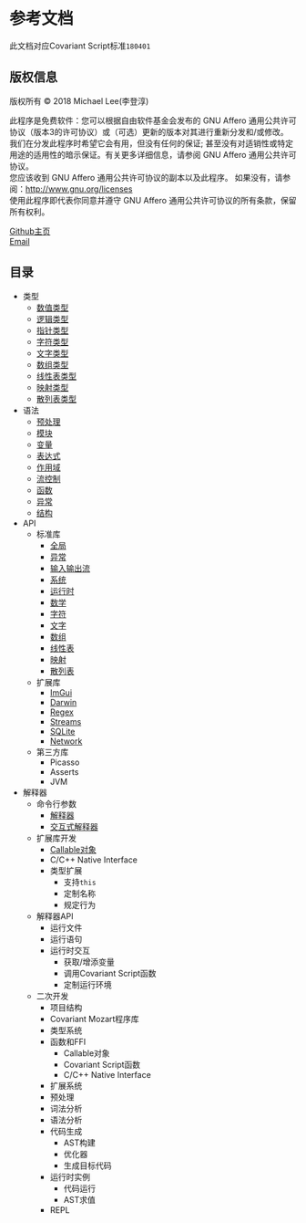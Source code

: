 # 参考文档
此文档对应Covariant Script标准`180401`
## 版权信息

版权所有 © 2018 Michael Lee(李登淳)  

此程序是免费软件：您可以根据自由软件基金会发布的 GNU Affero 通用公共许可协议（版本3的许可协议）或（可选）更新的版本对其进行重新分发和/或修改。  
我们在分发此程序时希望它会有用，但没有任何的保证; 甚至没有对适销性或特定用途的适用性的暗示保证。有关更多详细信息，请参阅 GNU Affero 通用公共许可协议。  
您应该收到 GNU Affero 通用公共许可协议的副本以及此程序。 如果没有，请参阅：http://www.gnu.org/licenses  
使用此程序即代表你同意并遵守 GNU Affero 通用公共许可协议的所有条款，保留所有权利。  

[Github主页](https://github.com/covscript)  
[Email](mailto:mikecovlee@163.com)

## 目录 ##
+ 类型
    + [数值类型](http://covscript.org/docs/180401/types/number)
    + [逻辑类型](http://covscript.org/docs/180401/types/boolean)
    + [指针类型](http://covscript.org/docs/180401/types/pointer)
    + [字符类型](http://covscript.org/docs/180401/types/char)
    + [文字类型](http://covscript.org/docs/180401/types/string)
    + [数组类型](http://covscript.org/docs/180401/types/array)
    + [线性表类型](http://covscript.org/docs/180401/types/list)
    + [映射类型](http://covscript.org/docs/180401/types/pair)
    + [散列表类型](http://covscript.org/docs/180401/types/hash_map)
+ 语法
    + [预处理](http://covscript.org/docs/180401/syntax/preprocessor)
    + [模块](http://covscript.org/docs/180401/syntax/modules)
    + [变量](http://covscript.org/docs/180401/syntax/variables)
    + [表达式](http://covscript.org/docs/180401/syntax/expression)
    + [作用域](http://covscript.org/docs/180401/syntax/domains)
    + [流控制](http://covscript.org/docs/180401/syntax/statements)
    + [函数](http://covscript.org/docs/180401/syntax/function)
    + [异常](http://covscript.org/docs/180401/syntax/exceptions)
    + [结构](http://covscript.org/docs/180401/syntax/structure)
+ API
    + 标准库
        + [全局](http://covscript.org/docs/180401/api/std/global)
        + [异常](http://covscript.org/docs/180401/api/std/exception)
        + [输入输出流](http://covscript.org/docs/180401/api/std/iostream)
        + [系统](http://covscript.org/docs/180401/api/std/system)
        + [运行时](http://covscript.org/docs/180401/api/std/runtime)
        + [数学](http://covscript.org/docs/180401/api/std/math)
        + [字符](http://covscript.org/docs/180401/api/std/char)
        + [文字](http://covscript.org/docs/180401/api/std/string)
        + [数组](http://covscript.org/docs/180401/api/std/array)
        + [线性表](http://covscript.org/docs/180401/api/std/list)
        + [映射](http://covscript.org/docs/180401/api/std/pair)
        + [散列表](http://covscript.org/docs/180401/api/std/hash_map)
    + 扩展库
        + [ImGui](http://covscript.org/docs/180401/api/ext/imgui)
        + [Darwin](http://covscript.org/docs/180401/api/ext/darwin)
        + [Regex](http://covscript.org/docs/180401/api/ext/regex)
        + [Streams](http://covscript.org/docs/180401/api/ext/streams)
        + [SQLite](http://covscript.org/docs/180401/api/ext/sqlite)
        + [Network](http://covscript.org/docs/180401/api/ext/network)
    + 第三方库
        + Picasso
        + Asserts
        + JVM
+ 解释器
    + 命令行参数
        + [解释器](http://covscript.org/docs/180401/program/cmd_args/cs)
        + [交互式解释器](http://covscript.org/docs/180401/program/cmd_args/cs_repl)
    + 扩展库开发
        + [Callable对象](http://covscript.org/docs/180401/program/ext_dev/callable)
        + C/C++ Native Interface
        + 类型扩展
            + 支持`this`
            + 定制名称
            + 规定行为 
    + 解释器API
        + 运行文件
        + 运行语句
        + 运行时交互
            + 获取/增添变量
            + 调用Covariant Script函数
            + 定制运行环境
    + 二次开发
        + 项目结构
        + Covariant Mozart程序库
        + 类型系统
        + 函数和FFI
            + Callable对象
            + Covariant Script函数
            + C/C++ Native Interface
        + 扩展系统
        + 预处理
        + 词法分析
        + 语法分析
        + 代码生成
            + AST构建
            + 优化器
            + 生成目标代码
        + 运行时实例
            + 代码运行
            + AST求值
        + REPL